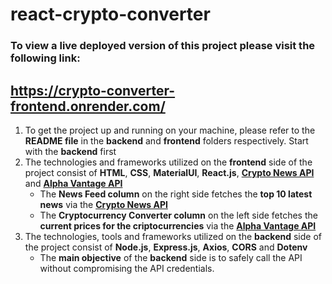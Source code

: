 # react-crypto-converter

### To view a live deployed version of this project please visit the following link:
## https://crypto-converter-frontend.onrender.com/

1. To get the project up and running on your machine, please refer to the **README file** in the **backend** and **frontend** folders respectively. Start with the **backend** first
2. The technologies and frameworks utilized on the **frontend** side of the project consist of **HTML**, **CSS**, **MaterialUI**, **React.js**, 
**<a href="https://rapidapi.com/atefy410@gmail.com/api/crypto-news6/">Crypto News API</a>** and **<a href="https://rapidapi.com/alphavantage/api/alpha-vantage/">Alpha Vantage API</a>**
   - The **News Feed column** on the right side fetches the **top 10 latest news** via the **<a href="https://rapidapi.com/atefy410@gmail.com/api/crypto-news6/">Crypto News API</a>**
   - The **Cryptocurrency Converter column** on the left side fetches the **current prices for the criptocurrencies** via the **<a href="https://rapidapi.com/alphavantage/api/alpha-vantage/">Alpha Vantage API</a>**
3. The technologies, tools and frameworks utilized on the **backend** side of the project consist of **Node.js**, **Express.js**, **Axios**, **CORS** and **Dotenv**
   - The **main objective** of the **backend** side is to safely call the API without compromising the API credentials.
